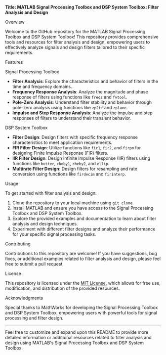 **Title: MATLAB Signal Processing Toolbox and DSP System Toolbox: Filter Analysis and Design**

 Overview

Welcome to the GitHub repository for the MATLAB Signal Processing Toolbox and DSP System Toolbox! This repository provides comprehensive tools and resources for filter analysis and design, empowering users to effectively analyze signals and design filters tailored to their specific requirements.

 Features

 Signal Processing Toolbox

- **Filter Analysis**: Explore the characteristics and behavior of filters in the time and frequency domains.
- **Frequency Response Analysis**: Analyze the magnitude and phase response of filters using functions like `freqz` and `fvtool`.
- **Pole-Zero Analysis**: Understand filter stability and behavior through pole-zero analysis using functions like `zp2tf` and `zplane`.
- **Impulse and Step Response Analysis**: Analyze the impulse and step responses of filters to understand their transient behavior.

 DSP System Toolbox

- **Filter Design**: Design filters with specific frequency response characteristics to meet application requirements.
- **FIR Filter Design**: Utilize functions like `fir1`, `fir2`, and `firpm` for designing Finite Impulse Response (FIR) filters.
- **IIR Filter Design**: Design Infinite Impulse Response (IIR) filters using functions like `butter`, `cheby1`, `cheby2`, and `ellip`.
- **Multirate Filter Design**: Design filters for resampling and rate conversion using functions like `firdecim` and `firinterp`.

 Usage

To get started with filter analysis and design:

1. Clone the repository to your local machine using `git clone`.
2. Install MATLAB and ensure you have access to the Signal Processing Toolbox and DSP System Toolbox.
3. Explore the provided examples and documentation to learn about filter analysis and design techniques.
4. Experiment with different filter designs and analyze their performance for your specific signal processing tasks.

 Contributing

Contributions to this repository are welcome! If you have suggestions, bug fixes, or additional examples related to filter analysis and design, please feel free to submit a pull request.

 License

This repository is licensed under the [MIT License](LICENSE), which allows for free use, modification, and distribution of the provided resources.

 Acknowledgments

Special thanks to MathWorks for developing the Signal Processing Toolbox and DSP System Toolbox, empowering users with powerful tools for signal processing and filter design.

---

Feel free to customize and expand upon this README to provide more detailed information or additional resources related to filter analysis and design using MATLAB's Signal Processing Toolbox and DSP System Toolbox.
